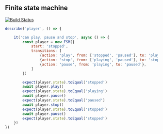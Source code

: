 ## Finite state machine
[![Build Status](https://travis-ci.org/avoronkin/fsm.svg?branch=master)](https://travis-ci.org/avoronkin/fsm)

```javascript
describe('player', () => {

    it('can play, pause and stop', async () => {
        const player = new FSM({
            start: 'stopped',
            transitions: [
                {action: 'play', from: ['stopped', 'paused'], to: 'playing'},
                {action: 'stop', from: ['playing', 'paused'], to: 'stopped'},
                {action: 'pause', from: 'playing', to: 'paused'},
            ]
        })

        expect(player.state).toEqual('stopped')
        await player.play()
        expect(player.state).toEqual('playing')
        await player.pause()
        expect(player.state).toEqual('paused')
        await player.stop()
        expect(player.state).toEqual('stopped')
        await player.pause()
        expect(player.state).toEqual('stopped')
    })
})

```
